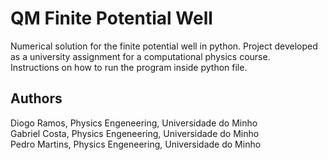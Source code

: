 # QM Finite Potential Well
<p>Numerical solution for the finite potential well in python.
Project developed as a university assignment for a computational physics course.<br>
Instructions on how to run the program inside python file.</p>

## Authors
<p>Diogo Ramos, Physics Engeneering, Universidade do Minho<br>
Gabriel Costa, Physics Engeneering, Universidade do Minho<br>
Pedro Martins, Physics Engeneering, Universidade do Minho</p>
